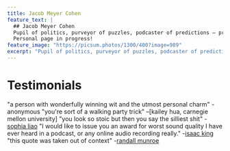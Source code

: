 ```yaml
---
title: Jacob Meyer Cohen
feature_text: |
  ## Jacob Meyer Cohen
  Pupil of politics, purveyor of puzzles, podcaster of predictions — previously. 
  Personal page in progress!
feature_image: "https://picsum.photos/1300/400?image=989"
excerpt: "Pupil of politics, purveyor of puzzles, podcaster of predictions — previously. Personal website in progress."
---
```


# Testimonials
"a person with wonderfully winning wit and the utmost personal charm" -anonymous
"you're sort of a walking party trick" –[kailey hua, carnegie mellon university]
"you look so stoic but then you say the silliest shit" -[sophia liao](sophialiao.com)
"I would like to issue you an award for worst sound quality I have ever heard in a podcast, or any online audio recording really." -[isaac king](https://manifold.markets/Wobbles/will-anyone-create-a-podcast-center-dfeadcffc66a)
"this quote was taken out of context" -[randall munroe](https://xkcd.com/1942/)

<!-- {% include button.html text="Fork it" icon="github" link="https://github.com/daviddarnes/alembic" color="#0366d6" %} -->

